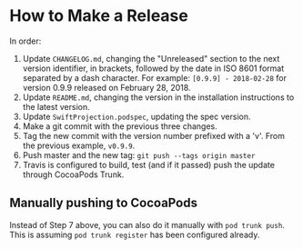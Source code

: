 # How to Make a Release

In order:

1. Update `CHANGELOG.md`, changing the "Unreleased" section to the next version
   identifier, in brackets, followed by the date in ISO 8601 format separated
   by a dash character. For example: `[0.9.9] - 2018-02-28` for version 0.9.9
   released on February 28, 2018.
2. Update `README.md`, changing the version in the installation instructions to
   the latest version.
3. Update `SwiftProjection.podspec`, updating the spec version.
4. Make a git commit with the previous three changes.
5. Tag the new commit with the version number prefixed with a 'v'. From the
   previous example, `v0.9.9`.
6. Push master and the new tag: `git push --tags origin master`
7. Travis is configured to build, test (and if it passed) push the update
   through CocoaPods Trunk.

## Manually pushing to CocoaPods

Instead of Step 7 above, you can also do it manually with `pod trunk push`.
This is assuming `pod trunk register` has been configured already.
